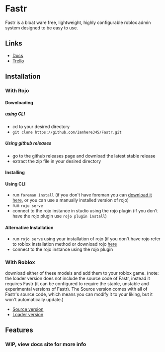# Fastr

Fastr is a bloat ware free, lightweight, highly configurable roblox admin system designed to be easy to use.

## Links
 - [Docs](https://iamhere345.github.io/Fastr)
 - [Trello](https://iamhere345.github.io/Fastr)

## Installation
 
### With Rojo

#### Downloading

##### using CLI
 - cd to your desired directory
 - `git clone https://github.com/Iamhere345/Fastr.git`

##### Using github releases
 - go to the github releases page and download the latest stable release
 - extract the zip file in your desired directory

#### Installing

#### Using CLI
- run `foreman install` (if you don't have foreman you can [download it here](https://github.com/Roblox/foreman), or you can use a manually installed version of rojo)
 - run `rojo serve`
 - connect to the rojo instance in studio using the rojo plugin (if you don't have the rojo plugin use `rojo plugin install`)

#### Alternative Installation
 - run `rojo serve` using your installation of rojo (if you don't have rojo refer to roblox installation method or download rojo [here](https://github.com/rojo-rbx/rojo)
 - connect to the rojo instance using the rojo plugin

### With Roblox

download either of these models and add them to your roblox game. (note: the loader version does not include the source code of Fastr, instead it requires Fastr (it can be configured to require the stable, unstable and experimental versions of Fastr). The Source version comes with all of Fastr's source code, which means you can modify it to your liking, but it won't automatically update.)

- [Source version](https://www.roblox.com/library/7768369303/)
- [Loader version](https://www.roblox.com/library/7981503602/)

 
## Features
 
### WIP, view docs site for more info
